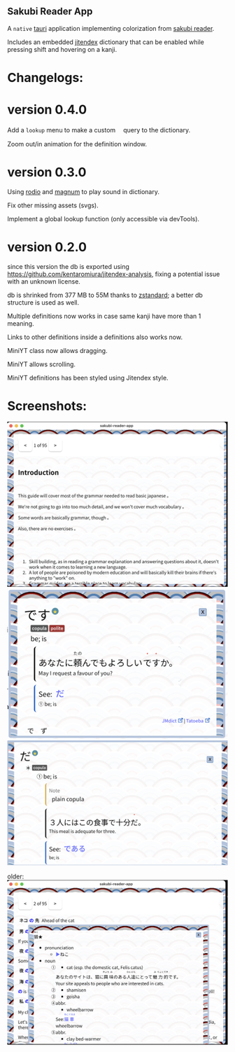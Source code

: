 ## Sakubi Reader App

A `native` [tauri](https://tauri.app/) application implementing colorization from [sakubi reader](https://github.com/kentaromiura/sakubireader).

Includes an embedded [jitendex](https://jitendex.org/) dictionary that can be enabled while pressing shift and hovering on a kanji.


Changelogs:
===


version 0.4.0
===

Add a `lookup` menu to make a custom 　query to the dictionary.

Zoom out/in animation for the definition window.


version 0.3.0
===

Using [rodio](https://github.com/RustAudio/rodio) and [magnum](https://github.com/seratonik/magnum-rs) to play sound in dictionary.

Fix other missing assets (svgs).

Implement a global lookup function (only accessible via devTools).



version 0.2.0
===
since this version the db is exported using https://github.com/kentaromiura/jitendex-analysis,
fixing a potential issue with an unknown license.

db is shrinked from 377 MB to 55M thanks to [zstandard](https://github.com/facebook/zstd);
a better db structure is used as well.

Multiple definitions now works in case same kanji have more than 1 meaning.

Links to other definitions inside a definitions also works now.

MiniYT class now allows dragging.

MiniYT allows scrolling.

MiniYT definitions has been styled using Jitendex style.


Screenshots:
===

![main](screenshot/main.png)
![lookup](screenshot/lookup.0.2.png)
![lookup](screenshot/lookup.0.2-1.png)

older:
![lookup](screenshot/lookup.0.1.png)
